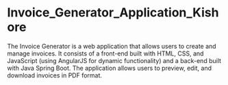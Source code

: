 # Invoice_Generator_Application_Kishore
The Invoice Generator is a web application that allows users to create and manage invoices. It consists of a front-end built with HTML, CSS, and JavaScript (using AngularJS for dynamic functionality) and a back-end built with Java Spring Boot. The application  allows users to preview, edit, and download invoices in PDF format.
